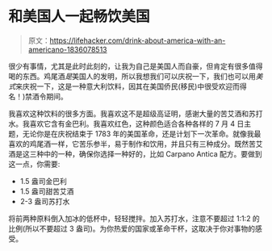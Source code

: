 # 和美国人一起畅饮美国

> 原文：<https://lifehacker.com/drink-about-america-with-an-americano-1836078513>

很少有事情，尤其是此时此刻的，让我为自己是美国人而自豪，但肯定有很多值得喝的东西。鸡尾酒*是*美国人的发明，所以我想我们可以庆祝一下，我们也可以用*美式*来庆祝一下，这是一种意大利饮料，因其在美国侨民(移民)中很受欢迎而得名！)禁酒令期间。



我喜欢这种饮料的很多方面。我喜欢这不是超级高证明，感谢大量的苦艾酒和苏打水。我喜欢它含有金巴利。我喜欢红色，这种颜色适合各种各样的 7 月 4 日主题，无论你是在庆祝结束于 1783 年的美国革命，还是计划下一次革命。就像我最喜欢的鸡尾酒一样，它苦乐参半，易于制作和饮用，并且只有三种成分。既然苦艾酒是这三种中的一种，确保你选择一种好的，比如 Carpano Antica 配方。要做到这一点，你需要:

*   1.5 盎司金巴利
*   1.5 盎司甜苦艾酒
*   2-3 盎司苏打水

将前两种原料倒入加冰的低杯中，轻轻搅拌。加入苏打水，注意不要超过 1:1:2 的比例(所以不要超过 3 盎司)。为你热爱的国家或革命干杯，这取决于你对事物的感受。